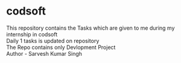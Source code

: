 # codsoft
This repository contains the Tasks which are given to me  during my internship in codsoft
<br>
Daily 1 tasks is updated on repository 
<br>
The Repo contains only Devlopment Project
<br>
Author - Sarvesh Kumar Singh
